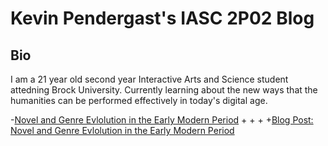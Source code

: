  # Kevin Pendergast's IASC 2P02 Blog
  ## Bio
  

  I am a 21 year old second year Interactive Arts and Science student attedning Brock University. Currently learning about the new ways that the humanities can be performed effectively in today's digital age.
  
 -[Novel and Genre Evlolution in the Early Modern Period](Blog.md)
 +
 +
 +
 +[Blog Post: Novel and Genre Evlolution in the Early Modern Period](Blog.md)
  
  
 
